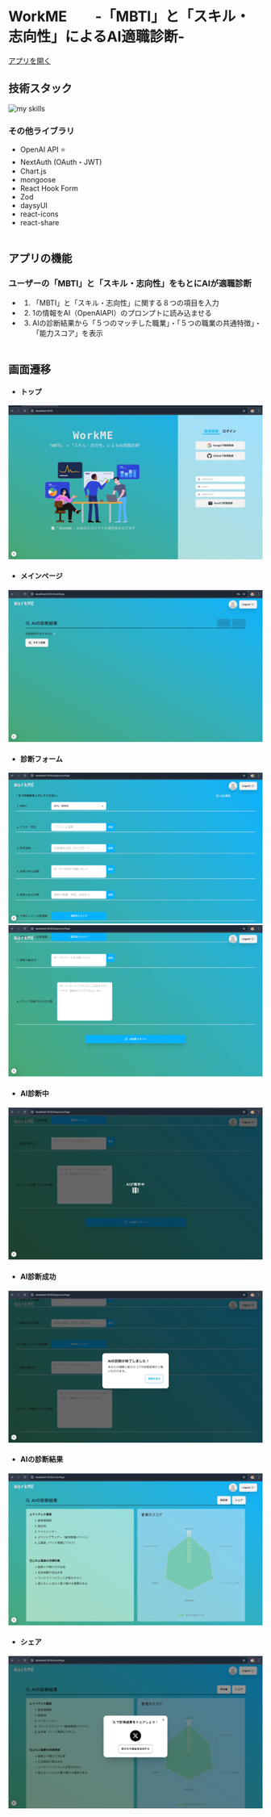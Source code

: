 # WorkME　　-「MBTI」と「スキル・志向性」によるAI適職診断-

[アプリを開く](https://shuukatu-app.vercel.app)

## 技術スタック

<img alt="my skills" src="https://skillicons.dev/icons?theme=dark&perline=7&i=ts,next,mongodb,tailwindcss,redux,postman,vercel,docker" />

### その他ライブラリ

- OpenAI API ⭐
- NextAuth (OAuth・JWT)
- Chart.js
- mongoose
- React Hook Form
- Zod
- daysyUI
- react-icons
- react-share
  <br/>
  <br/>

## アプリの機能

### ユーザーの「MBTI」と「スキル・志向性」をもとにAIが適職診断

- 1. 「MBTI」と「スキル・志向性」に関する８つの項目を入力
- 2. 1の情報をAI（OpenAIAPI）のプロンプトに読み込ませる
- 3. AIの診断結果から「５つのマッチした職業」・「５つの職業の共通特徴」・「能力スコア」を表示
  <br/>


## 画面遷移

- #### トップ
![top](public/display-top.jpg)
- #### メインページ
![login](public/display-main.jpeg)
- #### 診断フォーム
![form](public/display-form1.jpg)
![form2](public/display-form2.jpg)
- #### AI診断中
![loading](public/display-loading.jpg)
- #### AI診断成功
![success](public/display-success.jpg)
- #### AIの診断結果
![result](public/display-result.jpg)
- #### シェア
![share](public/display-shere.jpeg)
